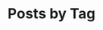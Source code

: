 ---
title: "Posts by Tag"
permalink: /tags/
layout: tags
author_profile: true
sidebar:
  title: ""
  nav: tag
---